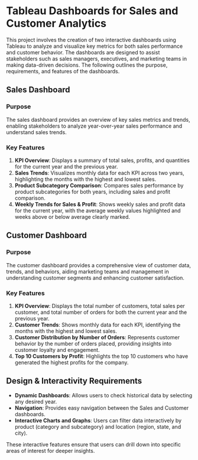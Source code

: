 # Tableau Dashboards for Sales and Customer Analytics

This project involves the creation of two interactive dashboards using Tableau to analyze and visualize key metrics for both sales performance and customer behavior. The dashboards are designed to assist stakeholders such as sales managers, executives, and marketing teams in making data-driven decisions. The following outlines the purpose, requirements, and features of the dashboards.

## Sales Dashboard

### Purpose
The sales dashboard provides an overview of key sales metrics and trends, enabling stakeholders to analyze year-over-year sales performance and understand sales trends.

### Key Features
1. **KPI Overview**: Displays a summary of total sales, profits, and quantities for the current year and the previous year.
2. **Sales Trends**: Visualizes monthly data for each KPI across two years, highlighting the months with the highest and lowest sales.
3. **Product Subcategory Comparison**: Compares sales performance by product subcategories for both years, including sales and profit comparison.
4. **Weekly Trends for Sales & Profit**: Shows weekly sales and profit data for the current year, with the average weekly values highlighted and weeks above or below average clearly marked.

## Customer Dashboard

### Purpose
The customer dashboard provides a comprehensive view of customer data, trends, and behaviors, aiding marketing teams and management in understanding customer segments and enhancing customer satisfaction.

### Key Features
1. **KPI Overview**: Displays the total number of customers, total sales per customer, and total number of orders for both the current year and the previous year.
2. **Customer Trends**: Shows monthly data for each KPI, identifying the months with the highest and lowest sales.
3. **Customer Distribution by Number of Orders**: Represents customer behavior by the number of orders placed, providing insights into customer loyalty and engagement.
4. **Top 10 Customers by Profit**: Highlights the top 10 customers who have generated the highest profits for the company.

## Design & Interactivity Requirements

- **Dynamic Dashboards**: Allows users to check historical data by selecting any desired year.
- **Navigation**: Provides easy navigation between the Sales and Customer dashboards.
- **Interactive Charts and Graphs**: Users can filter data interactively by product (category and subcategory) and location (region, state, and city).

These interactive features ensure that users can drill down into specific areas of interest for deeper insights.
